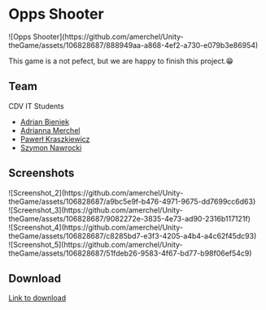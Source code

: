 <h1>Opps Shooter</h1>
![Opps Shooter](https://github.com/amerchel/Unity-theGame/assets/106828687/888949aa-a868-4ef2-a730-e079b3e86954)

This game is a not pefect, but we are happy to finish this project.😁
<h2>Team</h2>
CDV IT Students
<ul>
  <li><a href="https://github.com/abieniek03" rel="noopener" target="_blank">Adrian Bieniek</a></li>
  <li><a href="https://github.com/amerchel" rel="noopener" target="_blank">Adrianna Merchel</a></li>
  <li><a href="https://github.com/Cr45h7" rel="noopener" target="_blank">Pawerł Kraszkiewicz</a></li>
  <li><a href="https://github.com/szymeknawrocki" rel="noopener" target="_blank">Szymon Nawrocki</a></li>
</ul>

<h2>Screenshots</h2>
![Screenshot_2](https://github.com/amerchel/Unity-theGame/assets/106828687/a9bc5e9f-b476-4971-9675-dd7699cc6d63) <br/>
![Screenshot_3](https://github.com/amerchel/Unity-theGame/assets/106828687/9082272e-3835-4e73-ad90-2316b117121f) <br/>
![Screenshot_4](https://github.com/amerchel/Unity-theGame/assets/106828687/c8285bd7-e3f3-4205-a4b4-a4c62f45dc93) <br/>
![Screenshot_5](https://github.com/amerchel/Unity-theGame/assets/106828687/51fdeb26-9583-4f67-bd77-b98f06ef54c9) <br/>

<h2>Download</h2>
<a href="https://maders03.itch.io/opps-shooter" rel="noopener" target="_blank">Link to download</a>
